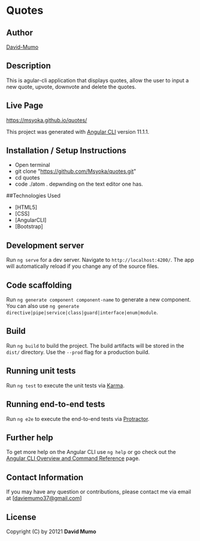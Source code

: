 # Quotes

## Author

[David-Mumo](https://github.com/Msyoka)

## Description

This is agular-cli application that displays quotes, allow the user to input a new quote, upvote, downvote and delete the quotes.

## Live Page

https://msyoka.github.io/quotes/

This project was generated with [Angular CLI](https://github.com/angular/angular-cli) version 11.1.1.

## Installation / Setup Instructions

* Open terminal
* git clone "https://github.com/Msyoka/quotes.git"
* cd quotes
* code ./atom .  depwnding on the text editor one has.

##Technologies Used

* [HTML5]
* [CSS]
* [AngularCLI]
* [Bootstrap]

## Development server

Run `ng serve` for a dev server. Navigate to `http://localhost:4200/`. The app will automatically reload if you change any of the source files.

## Code scaffolding

Run `ng generate component component-name` to generate a new component. You can also use `ng generate directive|pipe|service|class|guard|interface|enum|module`.

## Build

Run `ng build` to build the project. The build artifacts will be stored in the `dist/` directory. Use the `--prod` flag for a production build.

## Running unit tests

Run `ng test` to execute the unit tests via [Karma](https://karma-runner.github.io).

## Running end-to-end tests

Run `ng e2e` to execute the end-to-end tests via [Protractor](http://www.protractortest.org/).

## Further help

To get more help on the Angular CLI use `ng help` or go check out the [Angular CLI Overview and Command Reference](https://angular.io/cli) page.

## Contact Information

If you may have any question or contributions, please contact me via email at [daviemumo37@gmail.com]

## License

Copyright (C) by 20121 **David Mumo**